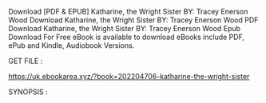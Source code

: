 Download [PDF & EPUB] Katharine, the Wright Sister BY: Tracey Enerson Wood Download Katharine, the Wright Sister BY: Tracey Enerson Wood PDF Download Katharine, the Wright Sister BY: Tracey Enerson Wood Epub Download For Free eBook is available to download eBooks include PDF, ePub and Kindle, Audiobook Versions.

GET FILE :

https://uk.ebookarea.xyz/?book=202204706-katharine-the-wright-sister

SYNOPSIS : 


